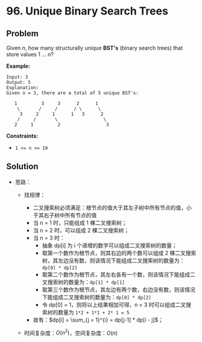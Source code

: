 # 96. Unique Binary Search Trees

## Problem

Given *n*, how many structurally unique **BST's** (binary search trees) that store values 1 ... *n*?

**Example:**

```
Input: 3
Output: 5
Explanation:
Given n = 3, there are a total of 5 unique BST's:

   1         3     3      2      1
    \       /     /      / \      \
     3     2     1      1   3      2
    /     /       \                 \
   2     1         2                 3
```

 

**Constraints:**

- `1 <= n <= 19`

## Solution

- 思路：

  - 找规律：

    - 二叉搜索树必须满足：根节点的值大于其左子树中所有节点的值，小于其右子树中所有节点的值
    - 当 n = 1 时，只能组成 1 棵二叉搜索树；
    - 当 n = 2 时，可以组成 2 棵二叉搜索树；
    - 当 n = 3 时：
      - 抽象 dp[i] 为 i 个递增的数字可以组成二叉搜索树的数量；
      - 取第一个数作为根节点，则其右边的两个数可以组成 2 棵二叉搜索树，其左边没有数，则该情况下能组成二叉搜索树的数量为：`dp[0] * dp[2]`
      - 取第二个数作为根节点，其左右各有一个数，则该情况下能组成二叉搜索树的数量为：`dp[1] * dp[1]`
      - 取第三个数作为根节点，其左边有两个数，右边没有数，则该情况下能组成二叉搜索树的数量为：`dp[0] * dp[2]`
      - 令 dp[0] = 1，则将以上结果相加可得，n = 3 时可以组成二叉搜索树的数量为 `1*2 + 1*1 + 2* 1 = 5`
    - 故有：$dp[i] = \sum_{j = 1}^{i} = dp[j-1] * dp[i - j]$；

  - 时间复杂度：$O(n^2)$，空间复杂度：$O(n)$

    